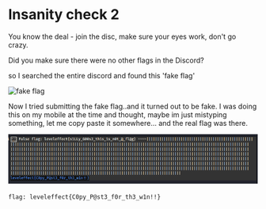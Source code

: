 # Insanity check 2 

You know the deal - join the disc, make sure your eyes work, don't go crazy.

Did you make sure there were no other flags in the Discord?

so I searched the entire discord and found this 'fake flag'

![fake flag](/Images/fake_flag.png)

Now I tried submitting the fake flag..and it turned out to be fake.
I was doing this on my mobile at the time and thought, maybe im just mistyping something, let me copy paste it somewhere...
and the real flag was there.

![real flag](/Images/insanity_check_2.png)

`flag: leveleffect{C0py_P@st3_f0r_th3_w1n!!}`

